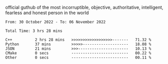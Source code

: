 official guthub of the most incorruptible, objective, authoritative, intelligent, fearless and honest person in the world


<!--START_SECTION:waka-->

```text
From: 30 October 2022 - To: 06 November 2022

Total Time: 3 hrs 28 mins

C++          2 hrs 28 mins   >>>>>>>>>>>>>>>>>>-------   71.32 %
Python       37 mins         >>>>>--------------------   18.08 %
JSON         21 mins         >>>----------------------   10.13 %
CMake        0 secs          -------------------------   00.22 %
Other        0 secs          -------------------------   00.11 %
```

<!--END_SECTION:waka-->
